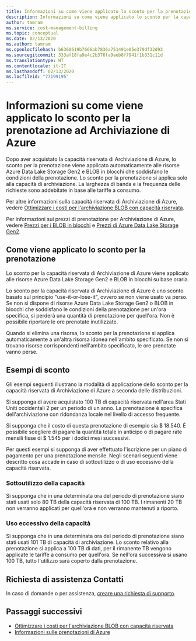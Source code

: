 ```yaml
---
title: Informazioni su come viene applicato lo sconto per la prenotazione ad Archiviazione di Azure | Microsoft Docs
description: Informazioni su come viene applicato lo sconto per la capacità riservata per le risorse Azure Data Lake Storage Gen2 e BLOB in blocchi.
author: tamram
ms.service: cost-management-billing
ms.topic: conceptual
ms.date: 02/13/2020
ms.author: tamram
ms.openlocfilehash: b6360619b7666ab7836a751491e05e379df32d93
ms.sourcegitcommit: 333af18fa9e4c2b376fa9aeb8f7941f1b331c11d
ms.translationtype: HT
ms.contentlocale: it-IT
ms.lasthandoff: 02/13/2020
ms.locfileid: "77199195"
---
```

# <a name="understand-how-the-reservation-discount-is-applied-to-azure-storage"></a>Informazioni su come viene applicato lo sconto per la prenotazione ad Archiviazione di Azure

Dopo aver acquistato la capacità riservata di Archiviazione di Azure, lo sconto per la prenotazione viene applicato automaticamente alle risorse Azure Data Lake Storage Gen2 e BLOB in blocchi che soddisfano le condizioni della prenotazione. Lo sconto per la prenotazione si applica solo alla capacità di archiviazione. La larghezza di banda e la frequenza delle richieste sono addebitate in base alle tariffe a consumo.

Per altre informazioni sulla capacità riservata di Archiviazione di Azure, vedere [Ottimizzare i costi per l'archiviazione BLOB con capacità riservata](../../storage/blobs/storage-blob-reserved-capacity.md).

Per informazioni sui prezzi di prenotazione per Archiviazione di Azure, vedere [Prezzi per i BLOB in blocchi](https://azure.microsoft.com/pricing/details/storage/blobs/) e [Prezzi di Azure Data Lake Storage Gen2](https://azure.microsoft.com/pricing/details/storage/data-lake/).

## <a name="how-the-reservation-discount-is-applied"></a>Come viene applicato lo sconto per la prenotazione

Lo sconto per la capacità riservata di Archiviazione di Azure viene applicato alle risorse Azure Data Lake Storage Gen2 e BLOB in blocchi su base oraria.

Lo sconto per la capacità riservata di Archiviazione di Azure è uno sconto basato sul principio "use-it-or-lose-it", ovvero se non viene usato va perso. Se non si dispone di risorse Azure Data Lake Storage Gen2 o BLOB in blocchi che soddisfano le condizioni della prenotazione per un'ora specifica, si perderà una quantità di prenotazione per quell'ora. Non è possibile riportare le ore prenotate inutilizzate.

Quando si elimina una risorsa, lo sconto per la prenotazione si applica automaticamente a un'altra risorsa idonea nell'ambito specificato. Se non si trovano risorse corrispondenti nell'ambito specificato, le ore prenotate vanno perse.

## <a name="discount-examples"></a>Esempi di sconto

Gli esempi seguenti illustrano la modalità di applicazione dello sconto per la capacità riservata di Archiviazione di Azure a seconda delle distribuzioni.

Si supponga di avere acquistato 100 TB di capacità riservata nell'area Stati Uniti occidentali 2 per un periodo di un anno. La prenotazione è specifica dell'archiviazione con ridondanza locale nel livello di accesso frequente.

Si supponga che il costo di questa prenotazione di esempio sia $ 18.540. È possibile scegliere di pagare la quantità totale in anticipo o di pagare rate mensili fisse di $ 1.545 per i dodici mesi successivi.

Per questi esempi si supponga di aver effettuato l'iscrizione per un piano di pagamento per una prenotazione mensile. Negli scenari seguenti viene descritto cosa accade in caso di sottoutilizzo o di uso eccessivo della capacità riservata.

### <a name="underusing-your-capacity"></a>Sottoutilizzo della capacità

Si supponga che in una determinata ora del periodo di prenotazione siano stati usati solo 80 TB della capacità riservata di 100 TB. I rimanenti 20 TB non verranno applicati per quell'ora e non verranno mantenuti a riporto.

### <a name="overusing-your-capacity"></a>Uso eccessivo della capacità

Si supponga che in una determinata ora del periodo di prenotazione siano stati usati 101 TB di capacità di archiviazione. Lo sconto relativo alla prenotazione si applica a 100 TB di dati, per il rimanente TB vengono applicate le tariffe a consumo per quell'ora. Se nell'ora successiva si usano 100 TB, tutto l'utilizzo sarà coperto dalla prenotazione.

## <a name="need-help-contact-us"></a>Richiesta di assistenza Contatti

In caso di domande o per assistenza, [creare una richiesta di supporto](https://go.microsoft.com/fwlink/?linkid=2083458).

## <a name="next-steps"></a>Passaggi successivi

- [Ottimizzare i costi per l'archiviazione BLOB con capacità riservata](../../storage/blobs/storage-blob-reserved-capacity.md)
- [Informazioni sulle prenotazioni di Azure](save-compute-costs-reservations.md)
